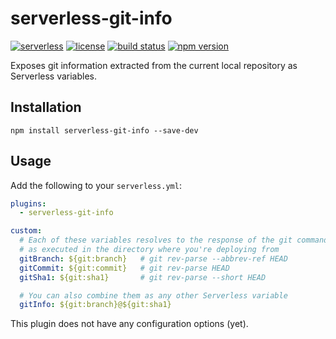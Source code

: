 # serverless-git-info

[![serverless][icon-serverless]][link-serverless]
[![license][icon-lic]][link-lic]
[![build status][icon-ci]][link-ci]
[![npm version][icon-npm]][link-npm]

Exposes git information extracted from the current local repository as Serverless variables.

## Installation

```
npm install serverless-git-info --save-dev
```

## Usage

Add the following to your `serverless.yml`:

```yml
plugins:
  - serverless-git-info

custom:
  # Each of these variables resolves to the response of the git command in the comment,
  # as executed in the directory where you're deploying from
  gitBranch: ${git:branch}   # git rev-parse --abbrev-ref HEAD
  gitCommit: ${git:commit}   # git rev-parse HEAD
  gitSha1: ${git:sha1}       # git rev-parse --short HEAD

  # You can also combine them as any other Serverless variable
  gitInfo: ${git:branch}@${git:sha1}
```

This plugin does not have any configuration options (yet).

[//]: # (Note: icon sources seem to be random. It's just because shields.io is extremely slow so using alternatives whenever possible)
[icon-serverless]: http://public.serverless.com/badges/v3.svg
[icon-lic]: https://img.shields.io/github/license/coyoteecd/serverless-git-info
[icon-ci]: https://travis-ci.com/coyoteecd/serverless-git-info.svg?branch=master
[icon-npm]: https://badge.fury.io/js/serverless-git-info.svg

[link-serverless]: http://www.serverless.com
[link-lic]: https://github.com/coyoteecd/serverless-git-info/blob/master/LICENSE
[link-ci]: https://travis-ci.com/coyoteecd/serverless-git-info
[link-npm]: https://www.npmjs.com/package/serverless-git-info
